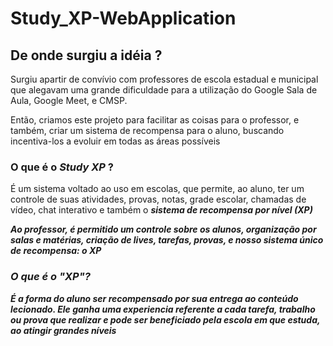 # Study_XP-WebApplication

## De onde surgiu a idéia ?

<p>Surgiu apartir de convívio com professores de escola estadual e municipal que alegavam uma grande dificuldade para a utilização do Google Sala de Aula, Google Meet, e CMSP.</p>

<p>Então, criamos este projeto para facilitar as coisas para o professor, e também, criar um sistema de recompensa para o aluno, buscando incentiva-los a evoluir em todas as áreas possíveis</p>


### O que é o <i>Study XP</i> ?

<p> É um sistema voltado ao uso em escolas, que permite, ao aluno, ter um controle de suas atividades, provas, notas, grade escolar, chamadas de vídeo, chat interativo e também o <b><i> sistema de recompensa por nível (XP)<i><b></p>
<p>Ao professor, é permitido um controle sobre os alunos, organização por salas e matérias, criação de lives, tarefas, provas, e nosso sistema único de recompensa: o <b><i>XP</i></b></p>

### O que é o "XP"?

<p>É a forma do aluno ser recompensado por sua entrega ao conteúdo lecionado. Ele ganha uma experiencia referente a cada tarefa, trabalho ou prova que realizar e pode ser beneficiado pela escola em que estuda, ao atingir grandes níveis</p>